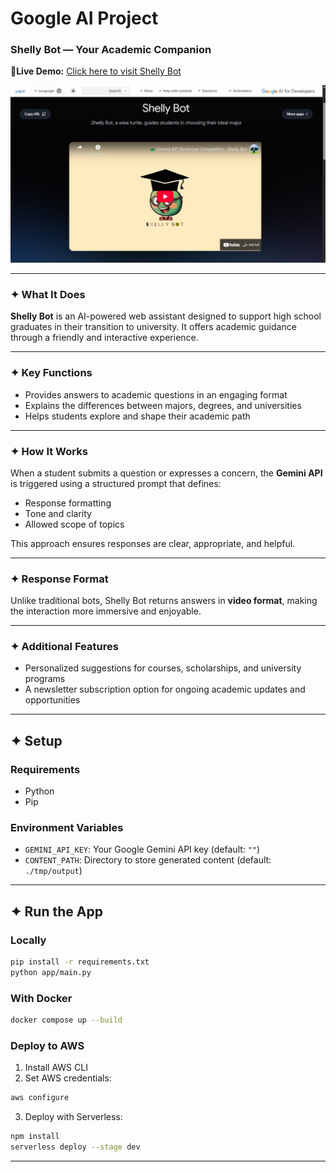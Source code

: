 # Google AI Project  
### **Shelly Bot  — Your Academic Companion**

**🔗Live Demo:** [Click here to visit Shelly Bot](https://ai.google.dev/competition/projects/shelly-bot)

<p align="center">
  <img src="https://github.com/Salma-Talat-Shaheen/google_ai_project/blob/main/shelly.jpg" alt="Shelly Bot Preview" width="600"/>
</p>

---

### ✦ What It Does

**Shelly Bot** is an AI-powered web assistant designed to support high school graduates in their transition to university. It offers academic guidance through a friendly and interactive experience.

---

### ✦ Key Functions

- Provides answers to academic questions in an engaging format  
- Explains the differences between majors, degrees, and universities  
- Helps students explore and shape their academic path  

---

### ✦ How It Works

When a student submits a question or expresses a concern, the **Gemini API** is triggered using a structured prompt that defines:
- Response formatting  
- Tone and clarity  
- Allowed scope of topics  

This approach ensures responses are clear, appropriate, and helpful.

---

### ✦ Response Format

Unlike traditional bots, Shelly Bot returns answers in **video format**, making the interaction more immersive and enjoyable.

---

### ✦ Additional Features

- Personalized suggestions for courses, scholarships, and university programs  
- A newsletter subscription option for ongoing academic updates and opportunities  

---

## ✦ Setup

### Requirements
- Python  
- Pip  

### Environment Variables
- `GEMINI_API_KEY`: Your Google Gemini API key (default: `""`)  
- `CONTENT_PATH`: Directory to store generated content (default: `./tmp/output`)  

---

## ✦ Run the App

### Locally
```bash
pip install -r requirements.txt
python app/main.py
```

### With Docker
```bash
docker compose up --build
```

### Deploy to AWS

1. Install AWS CLI  
2. Set AWS credentials:
```bash
aws configure
```
3. Deploy with Serverless:
```bash
npm install
serverless deploy --stage dev
```

---
